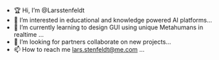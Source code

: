 - 🏆 Hi, I’m @Larsstenfeldt
- 👀 I’m interested in educational and knowledge powered AI platforms...
- 🌱 I’m currently learning to design GUI using unique Metahumans in realtime ...
- 📡 I’m looking for partners collaborate on new projects...
- 📫 How to reach me lars.stenfeldt@me.com  ...

<!---
Larsstenfeldt/Larsstenfeldt is a ✨ special ✨ repository because its `README.md` (this file) appears on your GitHub profile.
You can click the Preview link to take a look at your changes.
--->
